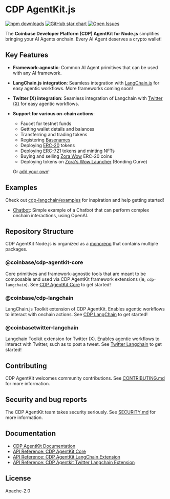 # CDP AgentKit.js

[![npm downloads](https://img.shields.io/npm/dm/@coinbase/cdp-agentkit-core?style=flat-square)](https://www.npmjs.com/package/@coinbase/cdp-agentkit-core)
[![GitHub star chart](https://img.shields.io/github/stars/coinbase/cdp-agentkit-nodejs?style=flat-square)](https://star-history.com/#coinbase/cdp-agentkit-nodejs)
[![Open Issues](https://img.shields.io/github/issues-raw/coinbase/cdp-agentkit-nodejs?style=flat-square)](https://github.com/coinbase/cdp-agentkit-nodejs/issues)

The **Coinbase Developer Platform (CDP) AgentKit for Node.js** simplifies bringing your AI Agents onchain. Every AI Agent deserves a crypto wallet!

## Key Features
- **Framework-agnostic**: Common AI Agent primitives that can be used with any AI framework.
- **LangChain.js integration**: Seamless integration with [LangChain.js](https://js.langchain.com/docs/introduction/) for easy agentic workflows. More frameworks coming soon!
- **Twitter (X) integration**: Seamless integration of Langchain with [Twitter (X)](https://developer.twitter.com/en/docs/twitter-api) for easy agentic workflows.
- **Support for various on-chain actions**:

  - Faucet for testnet funds
  - Getting wallet details and balances
  - Transferring and trading tokens
  - Registering [Basenames](https://www.base.org/names)
  - Deploying [ERC-20](https://www.coinbase.com/learn/crypto-glossary/what-is-erc-20) tokens
  - Deploying [ERC-721](https://www.coinbase.com/learn/crypto-glossary/what-is-erc-721) tokens and minting NFTs
  - Buying and selling [Zora Wow](https://wow.xyz/) ERC-20 coins
  - Deploying tokens on [Zora's Wow Launcher](https://wow.xyz/mechanics) (Bonding Curve)
  
  Or [add your own](./CONTRIBUTING.md#adding-an-action-to-agentkit-core)!

## Examples
Check out [cdp-langchain/examples](./cdp-langchain/examples) for inspiration and help getting started!
- [Chatbot](./cdp-langchain/examples/chatbot/README.md): Simple example of a Chatbot that can perform complex onchain interactions, using OpenAI.

## Repository Structure
CDP AgentKit Node.js is organized as a [monorepo](https://en.wikipedia.org/wiki/Monorepo) that contains multiple packages.

### @coinbase/cdp-agentkit-core
Core primitives and framework-agnostic tools that are meant to be composable and used via CDP AgentKit framework extensions (ie, `cdp-langchain`).
See [CDP AgentKit Core](./cdp-agentkit-core/README.md) to get started!

### @coinbase/cdp-langchain
LangChain.js Toolkit extension of CDP AgentKit. Enables agentic workflows to interact with onchain actions.
See [CDP LangChain](./cdp-langchain/README.md) to get started!

### @coinbasetwitter-langchain
Langchain Toolkit extension for Twitter (X). Enables agentic workflows to interact with Twitter, such as to post a tweet.
See [Twitter Langchain](./twitter-langchain/README.md) to get started!

## Contributing
CDP AgentKit welcomes community contributions.
See [CONTRIBUTING.md](CONTRIBUTING.md) for more information.

## Security and bug reports
The CDP AgentKit team takes security seriously.
See [SECURITY.md](SECURITY.md) for more information.

## Documentation
- [CDP AgentKit Documentation](https://docs.cdp.coinbase.com/agentkit/docs/welcome)
- [API Reference: CDP AgentKit Core](https://coinbase.github.io/cdp-agentkit-nodejs/cdp-agentkit-core/index.html)
- [API Reference: CDP AgentKit LangChain Extension](https://coinbase.github.io/cdp-agentkit-nodejs/cdp-langchain/index.html)
- [API Reference: CDP Agentkit Twitter Langchain Extension](https://coinbase.github.io/cdp-agentkit-nodejs/twitter-langchain/index.html)

## License

Apache-2.0
